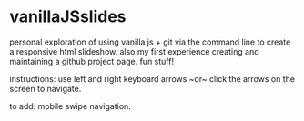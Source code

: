 # vanillaJSslides
personal exploration of using vanilla js + git via the command line to create a responsive html slideshow. also my first experience creating and maintaining a github project page. fun stuff!

instructions: use left and right keyboard arrows ~or~ click the arrows on the screen to navigate.

to add: mobile swipe navigation.